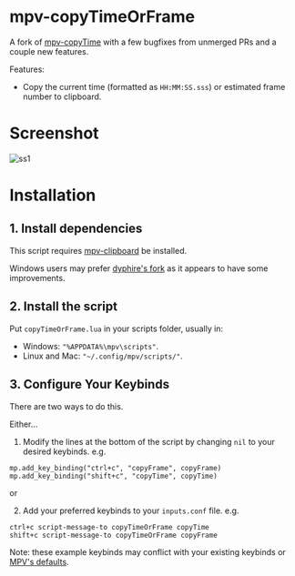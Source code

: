 # mpv-copyTimeOrFrame

A fork of [mpv-copyTime](https://github.com/Arieleg/mpv-copyTime) with a few bugfixes from unmerged PRs and a couple new features.

Features:

- Copy the current time (formatted as `HH:MM:SS.sss`) or estimated frame number to clipboard.

# Screenshot
![ss1](https://user-images.githubusercontent.com/40000640/111867156-02f68a00-8951-11eb-84a8-c78616c68aa3.PNG)

# Installation

## 1. Install dependencies

This script requires [mpv-clipboard](https://github.com/CogentRedTester/mpv-clipboard) be installed.

Windows users may prefer [dyphire's fork](https://github.com/dyphire/mpv-clipboard) as it appears to have some improvements.

## 2. Install the script

Put `copyTimeOrFrame.lua` in your scripts folder, usually in:
*  Windows: `"%APPDATA%\mpv\scripts"`.
*  Linux and Mac: `"~/.config/mpv/scripts/"`.

## 3. Configure Your Keybinds

There are two ways to do this.

Either...

1. Modify the lines at the bottom of the script by changing `nil` to your desired keybinds. e.g.
```
mp.add_key_binding("ctrl+c", "copyFrame", copyFrame)
mp.add_key_binding("shift+c", "copyTime", copyTime)
```

or

2. Add your preferred keybinds to your `inputs.conf` file. e.g.
```
ctrl+c script-message-to copyTimeOrFrame copyTime
shift+c script-message-to copyTimeOrFrame copyFrame
```

Note: these example keybinds may conflict with your existing keybinds or [MPV's defaults](https://github.com/mpv-player/mpv/blob/master/etc/input.conf).

